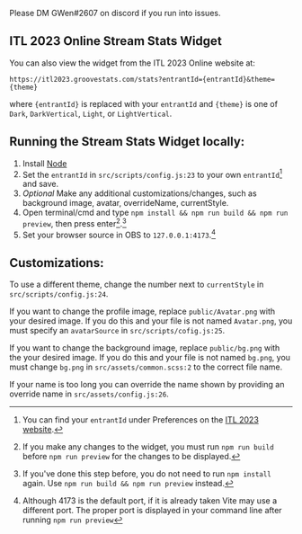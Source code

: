 Please DM GWen#2607 on discord if you run into issues.

## ITL 2023 Online Stream Stats Widget

You can also view the widget from the ITL 2023 Online website at:

`https://itl2023.groovestats.com/stats?entrantId={entrantId}&theme={theme}`

where `{entrantId}` is replaced with your `entrantId` and `{theme}` is one of `Dark`, `DarkVertical`, `Light`, or `LightVertical`.

## Running the Stream Stats Widget locally:

1. Install [Node](https://nodejs.org/en/download/)
2. Set the `entrantId` in `src/scripts/config.js:23` to your own `entrantId`[^1] and save.
3. _Optional_ Make any additional customizations/changes, such as background image, avatar, overrideName, currentStyle.
4. Open terminal/cmd and type `npm install && npm run build && npm run preview`, then press enter[^2].[^3]
5. Set your browser source in OBS to `127.0.0.1:4173`.[^4]

## Customizations:

To use a different theme, change the number next to `currentStyle` in `src/scripts/config.js:24`.

If you want to change the profile image, replace `public/Avatar.png` with your desired image. If you do this and your file is not named `Avatar.png`,
you must specify an `avatarSource` in `src/scripts/cofig.js:25`.

If you want to change the background image, replace `public/bg.png` with the your desired image. If you do this and your file is not named `bg.png`,
you must change `bg.png` in `src/assets/common.scss:2` to the correct file name.

If your name is too long you can override the name shown by providing an override name in `src/assets/config.js:26`.

[^1]: You can find your `entrantId` under Preferences on the [ITL 2023 website](https://itl2023.groovestats.com/).
[^2]: If you make any changes to the widget, you must run `npm run build` before `npm run preview` for the changes to be displayed.
[^3]: If you've done this step before, you do not need to run `npm install` again. Use `npm run build && npm run preview` instead.
[^4]: Although 4173 is the default port, if it is already taken Vite may use a different port. The proper port is displayed in your command line after running `npm run preview`
